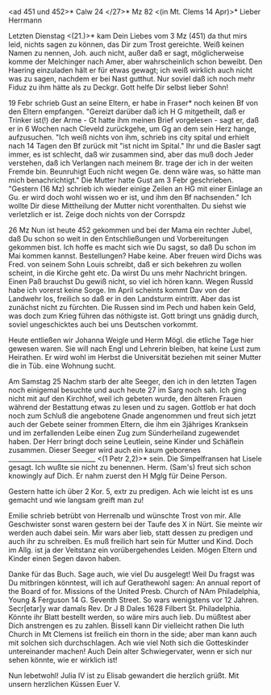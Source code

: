 <ad 451 und 452>* Calw 24 </27>* Mz 82
 <(in Mt. Clems 14 Apr)>*
Lieber Herrmann

Letzten Dienstag <(21.)>* kam Dein Liebes vom 3 Mz (451) da thut mirs leid, nichts sagen zu können, das Dir zum Trost gereichte. Weiß keinen Namen zu nennen, Joh. auch nicht, außer daß er sagt, möglicherweise komme der Melchinger nach Amer, aber wahrscheinlich schon beweibt. Den Haering einzuladen hält er für etwas gewagt; ich weiß wirklich auch nicht was zu sagen, nachdem er bei Nast gutthut. Nur soviel daß ich noch mehr Fiduz zu ihm hätte als zu Deckgr. Gott helfe Dir selbst lieber Sohn!

19 Febr schrieb Gust an seine Eltern, er habe in Fraser* noch keinen Bf von den Eltern empfangen. "Gereizt darüber daß ich H G mitgetheilt, daß er Trinker ist(!) der Arme - Gt hatte ihm meinen Brief vorgelesen - sagt er, daß er in 6 Wochen nach Cleveld zurückgehe, um Gg an dem sein Herz hange, aufzusuchen. "Ich weiß nichts von ihm, schrieb ins city spital und erhielt nach 14 Tagen den Bf zurück mit "ist nicht im Spital." Ihr und die Basler sagt immer, es ist schlecht, daß wir zusammen sind, aber das muß doch Jeder verstehen, daß ich Verlangen nach meinem Br. trage der ich in der weiten Fremde bin. Beunruhigt Euch nicht wegen Ge. denn wäre was, so hätte man mich benachrichtigt." Die Mutter hatte Gust am 3 Febr geschrieben. "Gestern (16 Mz) schrieb ich wieder einige Zeilen an HG mit einer Einlage an Gu. er wird doch wohl wissen wo er ist, und ihm den Bf nachsenden." Ich wollte Dir diese Mittheilung der Mutter nicht vorenthalten. Du siehst wie verletzlich er ist. Zeige doch nichts von der Corrspdz

 26 Mz
Nun ist heute 452 gekommen und bei der Mama ein rechter Jubel, daß Du schon so weit in den Entschließungen und Vorbereitungen gekommen bist. Ich hoffe es macht sich wie Du sagst, so daß Du schon im Mai kommen kannst. Bestellungen? Habe keine. Aber freuen wird Dichs was Fred. von seinem Sohn Louis schreibt, daß er sich bekehren zu wollen scheint, in die Kirche geht etc. Da wirst Du uns mehr Nachricht bringen. Einen Paß brauchst Du gewiß nicht, so viel ich hören kann. Wegen Russld habe ich vorerst keine Sorge. Im April scheints kommt Dav von der Landwehr los, freilich so daß er in den Landsturm eintritt. Aber das ist zunächst nicht zu fürchten. Die Russen sind im Pech und haben kein Geld, was doch zum Krieg führen das nöthigste ist. Gott bringt uns gnädig durch, soviel ungeschicktes auch bei uns Deutschen vorkommt.

Heute entließen wir Johanna Weigle und Herm Mögl. die etliche Tage hier gewesen waren. Sie will nach Engl und Lehrerin bleiben, hat keine Lust zum Heirathen. Er wird wohl im Herbst die Universität beziehen mit seiner Mutter die in Tüb. eine Wohnung sucht.

Am Samstag 25 Nachm starb der alte Seeger, den ich in den letzten Tagen noch einigemal besuchte und auch heute 27 im Sarg noch sah. Ich ging nicht mit auf den Kirchhof, weil ich gebeten wurde, den älteren Frauen während der Bestattung etwas zu lesen und zu sagen. Gottlob er hat doch noch zum Schluß die angebotene Gnade angenommen und freut sich jetzt auch der Gebete seiner frommen Eltern, die ihm ein 3jähriges Kranksein und im zerfallenden Leibe einen Zug zum Sünderheiland zugewendet haben. Der Herr bringt doch seine Leutlein, seine Kinder und Schäflein zusammen. Dieser Seeger wird auch ein kaum geborenes ___________________________ <(1 Petr 2,2)>* sein. 
Die Simpelfransen hat Lisele gesagt. Ich wußte sie nicht zu benennen. Herm. (Sam's) freut sich schon knowingly auf Dich. Er nahm zuerst den H Mglg für Deine Person.

Gestern hatte ich über 2 Kor. 5, extr zu predigen. Ach wie leicht ist es uns gemacht und wie langsam greift man zu!

Emilie schrieb betrübt von Herrenalb und wünschte Trost von mir. Alle Geschwister sonst waren gestern bei der Taufe des X in Nürt. Sie meinte wir werden auch dabei sein. Mir wars aber lieb, statt dessen zu predigen und auch ihr zu schreiben. Es muß freilich hart sein für Mutter und Kind. Doch im Allg. ist ja der Veitstanz ein vorübergehendes Leiden. Mögen Eltern und Kinder einen Segen davon haben.

Danke für das Buch. Sage auch, wie viel Du ausgelegt! Weil Du fragst was Du mitbringen könntest, will ich auf Gerathewohl sagen: An annual report of the Board of for. Missions of the United Presb. Church of NAm Philadelphia, Young & Ferguson 14 G. Seventh Street. So wars wenigstens vor 12 Jahren. Secr[etar]y war damals Rev. Dr J B Dales 1628 Filbert St. Philadelphia. Könnte ihr Blatt bestellt werden, so wäre mirs auch lieb. Du müßtest aber Dich anstrengen es zu zahlen. Bissell kann Dir vielleicht rathen 
Die luth Church in Mt Clemens ist freilich ein thorn in the side; aber man kann auch mit solchen sich durchschlagen. Ach wie viel Noth sich die Gotteskinder untereinander machen! Auch Dein alter Schwiegervater, wenn er sich nur sehen könnte, wie er wirklich ist!

Nun lebetwohl! Julia IV ist zu Elisab gewandert die herzlich grüßt. Mit unsern herzlichen Küssen
 Euer V.
